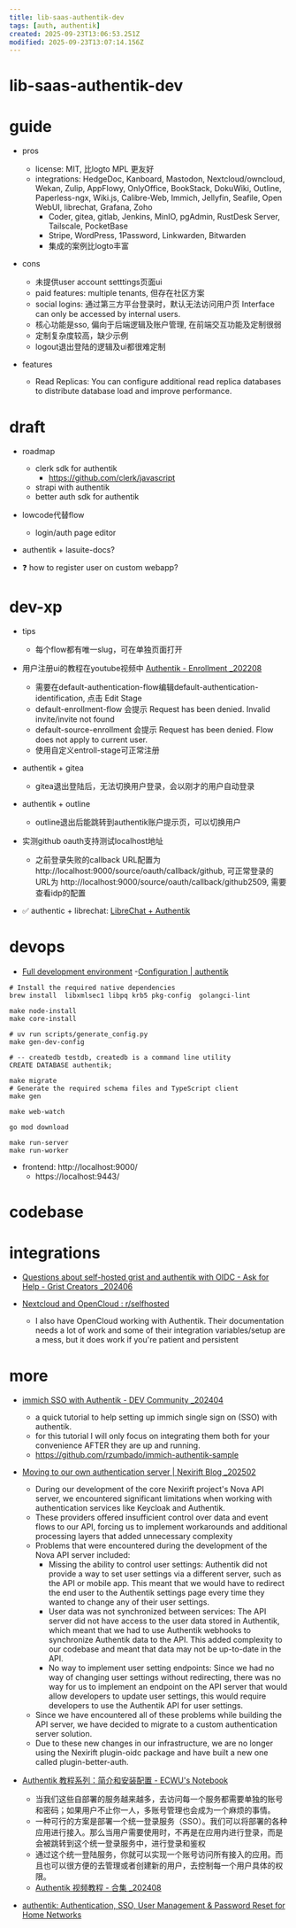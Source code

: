 ```yaml
---
title: lib-saas-authentik-dev
tags: [auth, authentik]
created: 2025-09-23T13:06:53.251Z
modified: 2025-09-23T13:07:14.156Z
---
```


# lib-saas-authentik-dev

# guide

- pros
  - license: MIT, 比logto MPL 更友好
  - integrations: HedgeDoc, Kanboard, Mastodon, Nextcloud/owncloud, Wekan, Zulip, AppFlowy, OnlyOffice, BookStack, DokuWiki, Outline, Paperless-ngx, Wiki.js, Calibre-Web, Immich, Jellyfin, Seafile, Open WebUI, librechat, Grafana, Zoho
    - Coder, gitea, gitlab, Jenkins, MinIO, pgAdmin, RustDesk Server, Tailscale, PocketBase
    - Stripe, WordPress, 1Password, Linkwarden, Bitwarden
    - 集成的案例比logto丰富

- cons
  - 未提供user account setttings页面ui
  - paid features: multiple tenants, 但存在社区方案
  - social logins: 通过第三方平台登录时，默认无法访问用户页 Interface can only be accessed by internal users.
  - 核心功能是sso, 偏向于后端逻辑及账户管理, 在前端交互功能及定制很弱
  - 定制复杂度较高，缺少示例
  - logout退出登陆的逻辑及ui都很难定制

- features
  - Read Replicas: You can configure additional read replica databases to distribute database load and improve performance.
# draft
- roadmap
  - clerk sdk for authentik
    - https://github.com/clerk/javascript
  - strapi with authentik
  - better auth sdk for authentik

- lowcode代替flow
  - login/auth page editor

- authentik + lasuite-docs?

- ❓ how to register user on custom webapp?
# dev-xp
- tips
  - 每个flow都有唯一slug，可在单独页面打开

- 用户注册ui的教程在youtube视频中 [Authentik - Enrollment  _202208](https://www.youtube.com/watch?v=mGOTpRfulfQ)
  - 需要在default-authentication-flow编辑default-authentication-identification, 点击 Edit Stage
  - default-enrollment-flow 会提示 Request has been denied. Invalid invite/invite not found
  - default-source-enrollment 会提示 Request has been denied. Flow does not apply to current user.
  - 使用自定义entroll-stage可正常注册

- authentik + gitea
  - gitea退出登陆后，无法切换用户登录，会以刚才的用户自动登录

- authentik + outline
  - outline退出后能跳转到authentik账户提示页，可以切换用户

- 实测github oauth支持测试localhost地址
  - 之前登录失败的callback URL配置为 http://localhost:9000/source/oauth/callback/github, 可正常登录的URL为 http://localhost:9000/source/oauth/callback/github2509, 需要查看idp的配置

- ✅ authentic + librechat: [LibreChat + Authentik](https://www.librechat.ai/docs/configuration/authentication/OAuth2-OIDC/authentik)
# devops
- [Full development environment](https://docs.goauthentik.io/developer-docs/setup/full-dev-environment/)
-[Configuration | authentik](https://docs.goauthentik.io/install-config/configuration/)

```shell
# Install the required native dependencies 
brew install  libxmlsec1 libpq krb5 pkg-config  golangci-lint

make node-install
make core-install

# uv run scripts/generate_config.py
make gen-dev-config

# -- createdb testdb, createdb is a command line utility
CREATE DATABASE authentik;

make migrate
# Generate the required schema files and TypeScript client
make gen

make web-watch

go mod download

make run-server
make run-worker
```

- frontend: http://localhost:9000/
  - https://localhost:9443/
# codebase

# integrations

- [Questions about self-hosted grist and authentik with OIDC - Ask for Help - Grist Creators _202406](https://community.getgrist.com/t/questions-about-self-hosted-grist-and-authentik-with-oidc/5250)

- [Nextcloud and OpenCloud : r/selfhosted](https://www.reddit.com/r/selfhosted/comments/1lrmj17/nextcloud_and_opencloud/)
  - I also have OpenCloud working with Authentik. Their documentation needs a lot of work and some of their integration variables/setup are a mess, but it does work if you're patient and persistent
# more
- [immich SSO with Authentik - DEV Community _202404](https://dev.to/rzumbado/immich-sso-with-authentik-2gi9)
  - a quick tutorial to help setting up immich single sign on (SSO) with authentik.
  - for this tutorial I will only focus on integrating them both for your convenience AFTER they are up and running.
  - https://github.com/rzumbado/immich-authentik-sample

- [Moving to our own authentication server | Nexirift Blog _202502](https://blog.nexirift.com/blog/moving-to-our-own-authentication-server)
  - During our development of the core Nexirift project's Nova API server, we encountered significant limitations when working with authentication services like Keycloak and Authentik. 
  - These providers offered insufficient control over data and event flows to our API, forcing us to implement workarounds and additional processing layers that added unnecessary complexity 
  - Problems that were encountered during the development of the Nova API server included:
    - Missing the ability to control user settings: Authentik did not provide a way to set user settings via a different server, such as the API or mobile app. This meant that we would have to redirect the end user to the Authentik settings page every time they wanted to change any of their user settings.
    - User data was not synchronized between services: The API server did not have access to the user data stored in Authentik, which meant that we had to use Authentik webhooks to synchronize Authentik data to the API. This added complexity to our codebase and meant that data may not be up-to-date in the API.
    - No way to implement user setting endpoints: Since we had no way of changing user settings without redirecting, there was no way for us to implement an endpoint on the API server that would allow developers to update user settings, this would require developers to use the Authentik API for user settings.
  - Since we have encountered all of these problems while building the API server, we have decided to migrate to a custom authentication server solution. 
  - Due to these new changes in our infrastructure, we are no longer using the Nexirift plugin-oidc package and have built a new one called plugin-better-auth.

- [Authentik 教程系列：简介和安装配置 - ECWU's Notebook](https://ecwuuuuu.com/post/authentik-tutorial-1-introduction-and-install/)
  - 当我们这些自部署的服务越来越多，去访问每一个服务都需要单独的账号和密码；如果用户不止你一人，多账号管理也会成为一个麻烦的事情。
  - 一种可行的方案是部署一个统一登录服务（SSO）。我们可以将部署的各种应用进行接入。那么当用户需要使用时，不再是在应用内进行登录，而是会被跳转到这个统一登录服务中，进行登录和鉴权
  - 通过这个统一登陆服务，你就可以实现一个账号访问所有接入的应用。而且也可以很方便的去管理或者创建新的用户，去控制每一个用户具体的权限。
  - [Authentik 视频教程 - 合集 _202408](https://ecwuuuuu.com/post/authentik-tutorial-video/)

- [authentik: Authentication, SSO, User Management & Password Reset for Home Networks](https://helgeklein.com/blog/authentik-authentication-sso-user-management-password-reset-for-home-networks/)
